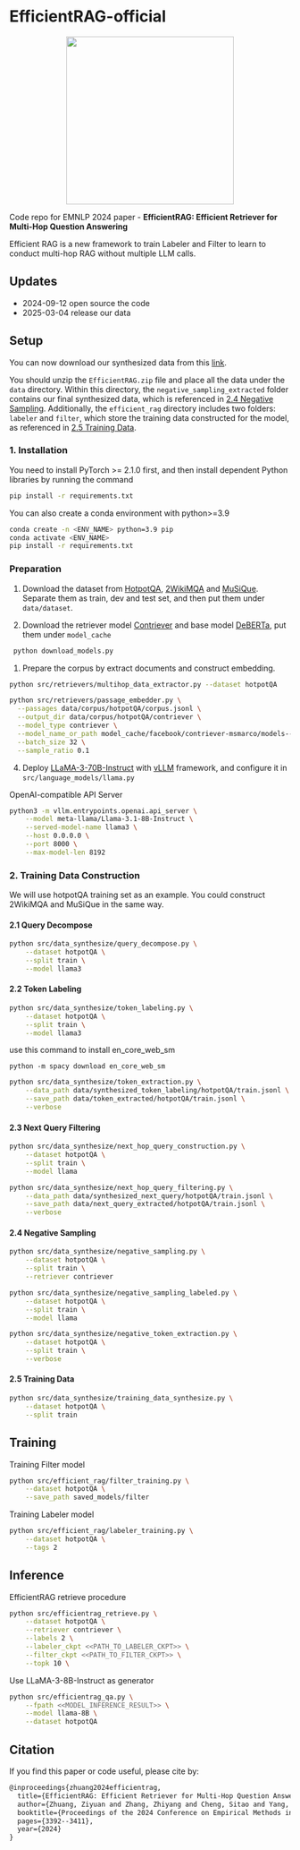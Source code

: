 # EfficientRAG-official

<div align=center>
    <img src="static/bert_labeler.png" width=300px>
</div>

Code repo for EMNLP 2024 paper - **EfficientRAG: Efficient Retriever for Multi-Hop Question Answering**

Efficient RAG is a new framework to train Labeler and Filter to learn to conduct multi-hop RAG without multiple LLM calls.

## Updates

- 2024-09-12 open source the code
- 2025-03-04 release our data

## Setup

You can now download our synthesized data from this [link](https://box.nju.edu.cn/f/a86b512077c7489b8da3/).

You should unzip the `EfficientRAG.zip` file and place all the data under the `data` directory.
Within this directory, the `negative_sampling_extracted` folder contains our final synthesized data, which is referenced in [2.4 Negative Sampling](https://github.com/NIL-zhuang/EfficientRAG-official?tab=readme-ov-file#24-negative-sampling).
Additionally, the `efficient_rag` directory includes two folders: `labeler` and `filter`, which store the training data constructed for the model, as referenced in [2.5 Training Data](https://github.com/NIL-zhuang/EfficientRAG-official?tab=readme-ov-file#25-training-data).

### 1. Installation

You need to install PyTorch >= 2.1.0 first, and then install dependent Python libraries by running the command

```bash
pip install -r requirements.txt
```

You can also create a conda environment with python>=3.9

```bash
conda create -n <ENV_NAME> python=3.9 pip
conda activate <ENV_NAME>
pip install -r requirements.txt
```

### Preparation

1. Download the dataset from [HotpotQA](https://huggingface.co/datasets/hotpotqa/hotpot_qa), [2WikiMQA](https://github.com/Alab-NII/2wikimultihop) and [MuSiQue](https://huggingface.co/datasets/dgslibisey/MuSiQue). Separate them as train, dev and test set, and then put them under `data/dataset`.

2. Download the retriever model [Contriever](https://huggingface.co/facebook/contriever-msmarco) and base model [DeBERTa](https://huggingface.co/microsoft/deberta-v3-large), put them under `model_cache`

```bash
 python download_models.py
```

1. Prepare the corpus by extract documents and construct embedding.

```bash
python src/retrievers/multihop_data_extractor.py --dataset hotpotQA
```

```bash
python src/retrievers/passage_embedder.py \
  --passages data/corpus/hotpotQA/corpus.jsonl \
  --output_dir data/corpus/hotpotQA/contriever \
  --model_type contriever \
  --model_name_or_path model_cache/facebook/contriever-msmarco/models--facebook--contriever-msmarco/snapshots/abe8c1493371369031bcb1e02acb754cf4e162fa \
  --batch_size 32 \
  --sample_ratio 0.1
```

4. Deploy [LLaMA-3-70B-Instruct](https://huggingface.co/meta-llama/Meta-Llama-3-70B-Instruct) with [vLLM](https://github.com/vllm-project/vllm) framework, and configure it in `src/language_models/llama.py`

OpenAI-compatible API Server

```bash
python3 -m vllm.entrypoints.openai.api_server \
    --model meta-llama/Llama-3.1-8B-Instruct \
    --served-model-name llama3 \
    --host 0.0.0.0 \
    --port 8000 \
    --max-model-len 8192
```

### 2. Training Data Construction

We will use hotpotQA training set as an example. You could construct 2WikiMQA and MuSiQue in the same way.

#### 2.1 Query Decompose

```bash
python src/data_synthesize/query_decompose.py \
    --dataset hotpotQA \
    --split train \
    --model llama3
```

#### 2.2 Token Labeling

```bash
python src/data_synthesize/token_labeling.py \
    --dataset hotpotQA \
    --split train \
    --model llama3
```

use this command to install en_core_web_sm

```
python -m spacy download en_core_web_sm
```

```bash
python src/data_synthesize/token_extraction.py \
    --data_path data/synthesized_token_labeling/hotpotQA/train.jsonl \
    --save_path data/token_extracted/hotpotQA/train.jsonl \
    --verbose
```

#### 2.3 Next Query Filtering

```bash
python src/data_synthesize/next_hop_query_construction.py \
    --dataset hotpotQA \
    --split train \
    --model llama
```

```bash
python src/data_synthesize/next_hop_query_filtering.py \
    --data_path data/synthesized_next_query/hotpotQA/train.jsonl \
    --save_path data/next_query_extracted/hotpotQA/train.jsonl \
    --verbose
```

#### 2.4 Negative Sampling

```bash
python src/data_synthesize/negative_sampling.py \
    --dataset hotpotQA \
    --split train \
    --retriever contriever
```

```bash
python src/data_synthesize/negative_sampling_labeled.py \
    --dataset hotpotQA \
    --split train \
    --model llama
```

```bash
python src/data_synthesize/negative_token_extraction.py \
    --dataset hotpotQA \
    --split train \
    --verbose
```

#### 2.5 Training Data

```bash
python src/data_synthesize/training_data_synthesize.py \
    --dataset hotpotQA \
    --split train
```

## Training

Training Filter model

```bash
python src/efficient_rag/filter_training.py \
    --dataset hotpotQA \
    --save_path saved_models/filter
```

Training Labeler model

```bash
python src/efficient_rag/labeler_training.py \
    --dataset hotpotQA \
    --tags 2
```

## Inference

EfficientRAG retrieve procedure

```bash
python src/efficientrag_retrieve.py \
    --dataset hotpotQA \
    --retriever contriever \
    --labels 2 \
    --labeler_ckpt <<PATH_TO_LABELER_CKPT>> \
    --filter_ckpt <<PATH_TO_FILTER_CKPT>> \
    --topk 10 \
```

Use LLaMA-3-8B-Instruct as generator

```bash
python src/efficientrag_qa.py \
    --fpath <<MODEL_INFERENCE_RESULT>> \
    --model llama-8B \
    --dataset hotpotQA
```

## Citation

If you find this paper or code useful, please cite by:

```txt
@inproceedings{zhuang2024efficientrag,
  title={EfficientRAG: Efficient Retriever for Multi-Hop Question Answering},
  author={Zhuang, Ziyuan and Zhang, Zhiyang and Cheng, Sitao and Yang, Fangkai and Liu, Jia and Huang, Shujian and Lin, Qingwei and Rajmohan, Saravan and Zhang, Dongmei and Zhang, Qi},
  booktitle={Proceedings of the 2024 Conference on Empirical Methods in Natural Language Processing},
  pages={3392--3411},
  year={2024}
}
```

